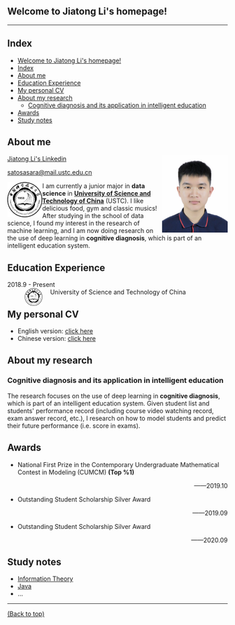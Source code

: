 <head>
  <script>
    var _hmt = _hmt || [];
    (function() {
      var hm = document.createElement("script");
      hm.src = "https://hm.baidu.com/hm.js?d48cbaa238abf98ce8f7f20e2ab24fe2";
      var s = document.getElementsByTagName("script")[0]; 
      s.parentNode.insertBefore(hm, s);
    })();
    </script>
</head>
<head> 
    <script defer src="https://use.fontawesome.com/releases/v5.0.13/js/all.js"></script> 
    <script defer src="https://use.fontawesome.com/releases/v5.0.13/js/v4-shims.js"></script> 
</head> 
<link rel="stylesheet" href="https://use.fontawesome.com/releases/v5.0.13/css/all.css">

<head>
<script src="https://cdn.mathjax.org/mathjax/latest/MathJax.js?config=TeX-AMS-MML_HTMLorMML" type="text/javascript"></script> <script type="text/x-mathjax-config"> MathJax.Hub.Config({ tex2jax: { skipTags: ['script', 'noscript', 'style', 'textarea', 'pre'], inlineMath: [['$','$']] } }); </script>
</head>

## Welcome to Jiatong Li's homepage!

---

## Index
- [Welcome to Jiatong Li's homepage!](#welcome-to-jiatong-lis-homepage)
- [Index](#index)
- [About me](#about-me)
- [Education Experience](#education-experience)
- [My personal CV](#my-personal-cv)
- [About my research](#about-my-research)
  - [Cognitive diagnosis and its application in intelligent education](#cognitive-diagnosis-and-its-application-in-intelligent-education)
- [Awards](#awards)
- [Study notes](#study-notes)

## About me 

<img src="./My_personal_CV/profile.jpg" width="150" align="right">

<i class="fab fa-linkedin"></i> [Jiatong Li's Linkedin](https://www.linkedin.com/in/LiJT-355b50190)

<i class="far fa-envelope"></i> <satosasara@mail.ustc.edu.cn>

 <img src="./icon/ustc.png" width="80" align="left">
 
I am currently a junior major in **data science** in [**University of Science and Technology of China**](https://www.ustc.edu.cn/) (USTC). I like delicious food, gym and classic musics! After studying in the school of data science, I found my interest in the research of machine learning, and I am now doing research on the use of deep learning in **cognitive diagnosis**, which is part of an intelligent education system. 

## Education Experience
<dl>
<dt>2018.9 - Present</dt> <dd> <img src="./icon/ustc.png" width="40" align="left">&emsp; University of Science and Technology of China</dd>
</dl>

## My personal CV
* English version: [click here](./My_personal_CV/LiJiatong.pdf)
* Chinese version: [click here](./My_personal_CV/LiJiatong_Chinese.pdf)

## About my research
### Cognitive diagnosis and its application in intelligent education
The research focuses on the use of deep learning in **cognitive diagnosis**, which is part of an intelligent education system. Given student list and students' performance record (including course video watching record, exam answer record, etc.), I research on how to model students and predict their future performance (i.e. score in exams).

## Awards
* National First Prize in the Contemporary Undergraduate Mathematical Contest in Modeling (CUMCM) **(Top %1)**
  <p align="right"> ——2019.10</p>
* Outstanding Student Scholarship Silver Award
  <p align="right"> ——2019.09</p>
* Outstanding Student Scholarship Silver Award
  <p align="right"> ——2020.09</p>

## Study notes
* [Information Theory](./Study_Notes/Info_theory/dir.md)
* [Java](./Study_Notes/Java/dir.md)
* ...


---

[(Back to top)](#welcome-to-jiatong-lis-homepage)